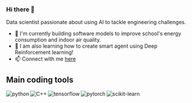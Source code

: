 ### Hi there 👋

Data scientist passionate about using AI to tackle engineering challenges.                                                                                                          

- 🔭 I'm currently building software models to improve school's energy consumption and indoor air quality.
- 🌱 I am also learning how to create smart agent using Deep Reinforcement learning!
- :mailbox: Connect with me [here](https://www.linkedin.com/in/clement-palfroy/)

## Main coding tools
<img align="left" alt="python" src="https://img.shields.io/badge/python-FBE468.svg?&style=for-the-badge&logo=python&logoColor=blue" />
<img align="left" alt="C++" src="https://img.shields.io/badge/C++-FBE468.svg?&style=for-the-badge&logo=C++&logoColor=pink" />
<img align="left" alt="tensorflow" src="https://img.shields.io/badge/tensorflow-424F66?&style=for-the-badge&logo=tensorflow&logoColor=orange" />
<img align="left" alt="pytorch" src="https://img.shields.io/badge/pytorch-391C65?&style=for-the-badge&logo=pytorch&logoColor=red" />
<img align="left" alt="scikit-learn" src="https://img.shields.io/badge/scikit--learn-F89939?&style=for-the-badge&logo=scikitlearn&logoColor=318CB9" />
<br>
<br>
